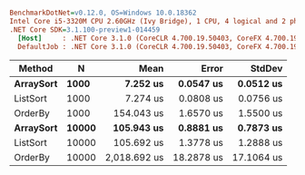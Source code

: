 ``` ini

BenchmarkDotNet=v0.12.0, OS=Windows 10.0.18362
Intel Core i5-3320M CPU 2.60GHz (Ivy Bridge), 1 CPU, 4 logical and 2 physical cores
.NET Core SDK=3.1.100-preview1-014459
  [Host]     : .NET Core 3.1.0 (CoreCLR 4.700.19.50403, CoreFX 4.700.19.50410), X64 RyuJIT  [AttachedDebugger]
  DefaultJob : .NET Core 3.1.0 (CoreCLR 4.700.19.50403, CoreFX 4.700.19.50410), X64 RyuJIT


```
|    Method |     N |         Mean |      Error |     StdDev |
|---------- |------ |-------------:|-----------:|-----------:|
| **ArraySort** |  **1000** |     **7.252 us** |  **0.0547 us** |  **0.0512 us** |
|  ListSort |  1000 |     7.274 us |  0.0808 us |  0.0756 us |
|   OrderBy |  1000 |   154.043 us |  1.6570 us |  1.5500 us |
| **ArraySort** | **10000** |   **105.943 us** |  **0.8881 us** |  **0.7873 us** |
|  ListSort | 10000 |   105.692 us |  1.3778 us |  1.2888 us |
|   OrderBy | 10000 | 2,018.692 us | 18.2878 us | 17.1064 us |
